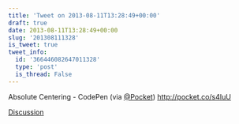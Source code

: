 ```yaml
---
title: 'Tweet on 2013-08-11T13:28:49+00:00'
draft: true
date: 2013-08-11T13:28:49+00:00
slug: '201308111328'
is_tweet: true
tweet_info:
  id: '366446082647011328'
  type: 'post'
  is_thread: False
---
```




Absolute Centering - CodePen (via [@Pocket](https://x.com/Pocket)) <http://pocket.co/s4IuU>

[Discussion](https://x.com/sytelus/status/366446082647011328)
